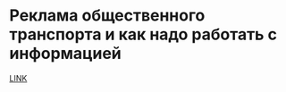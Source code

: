 # Реклама общественного транспорта и как надо работать с информацией



[LINK](https://varlamov.ru/711644.html)